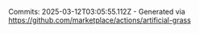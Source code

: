 Commits: 2025-03-12T03:05:55.112Z - Generated via https://github.com/marketplace/actions/artificial-grass
<br>
